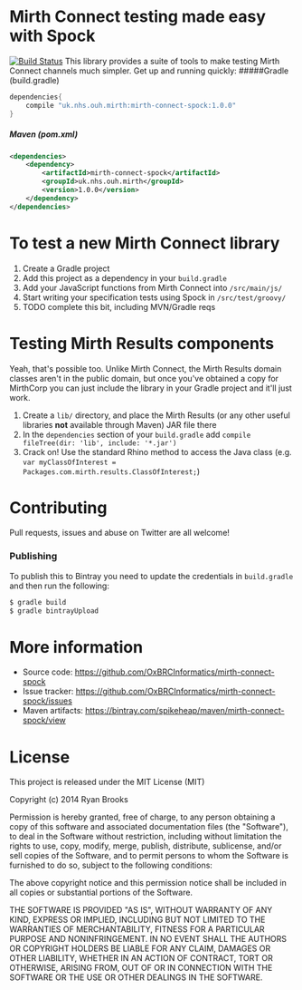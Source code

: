 # Mirth Connect testing made easy with Spock
[![Build Status](https://travis-ci.org/OxBRCInformatics/mirth-connect-spock.svg?branch=develop)](https://travis-ci.org/OxBRCInformatics/mirth-connect-spock)
This library provides a suite of tools to make testing Mirth Connect channels much simpler. Get up and running quickly:
#####Gradle (build.gradle)
```groovy
dependencies{
	compile "uk.nhs.ouh.mirth:mirth-connect-spock:1.0.0"
}
```
##### Maven (pom.xml)
```xml
<dependencies>
	<dependency>
		<artifactId>mirth-connect-spock</artifactId>
		<groupId>uk.nhs.ouh.mirth</groupId>
		<version>1.0.0</version>
	</dependency>
</dependencies>
```


# To test a new Mirth Connect library

1. Create a Gradle project
2. Add this project as a dependency in your `build.gradle`
2. Add your JavaScript functions from Mirth Connect into `/src/main/js/`
3. Start writing your specification tests using Spock in `/src/test/groovy/`
4. TODO complete this bit, including MVN/Gradle reqs

# Testing Mirth Results components

Yeah, that's possible too. Unlike Mirth Connect, the Mirth Results domain classes aren't in the public domain, but once you've obtained a copy for MirthCorp you can just include the library in your Gradle project and it'll just work.

1. Create a `lib/` directory, and place the Mirth Results (or any other useful libraries **not** available through Maven) JAR file there
2. In the `dependencies` section of your `build.gradle` add `compile fileTree(dir: 'lib', include: '*.jar')`
3. Crack on! Use the standard Rhino method to access the Java class (e.g. `var myClassOfInterest = Packages.com.mirth.results.ClassOfInterest;`)

# Contributing

Pull requests, issues and abuse on Twitter are all welcome!

### Publishing
To publish this to Bintray you need to update the credentials in `build.gradle` and then run the following:

```bash
$ gradle build
$ gradle bintrayUpload
```

# More information

* Source code: https://github.com/OxBRCInformatics/mirth-connect-spock
* Issue tracker: https://github.com/OxBRCInformatics/mirth-connect-spock/issues
* Maven artifacts: https://bintray.com/spikeheap/maven/mirth-connect-spock/view

# License

This project is released under the MIT License (MIT)

Copyright (c) 2014 Ryan Brooks

Permission is hereby granted, free of charge, to any person obtaining a copy
of this software and associated documentation files (the "Software"), to deal
in the Software without restriction, including without limitation the rights
to use, copy, modify, merge, publish, distribute, sublicense, and/or sell
copies of the Software, and to permit persons to whom the Software is
furnished to do so, subject to the following conditions:

The above copyright notice and this permission notice shall be included in
all copies or substantial portions of the Software.

THE SOFTWARE IS PROVIDED "AS IS", WITHOUT WARRANTY OF ANY KIND, EXPRESS OR
IMPLIED, INCLUDING BUT NOT LIMITED TO THE WARRANTIES OF MERCHANTABILITY,
FITNESS FOR A PARTICULAR PURPOSE AND NONINFRINGEMENT. IN NO EVENT SHALL THE
AUTHORS OR COPYRIGHT HOLDERS BE LIABLE FOR ANY CLAIM, DAMAGES OR OTHER
LIABILITY, WHETHER IN AN ACTION OF CONTRACT, TORT OR OTHERWISE, ARISING FROM,
OUT OF OR IN CONNECTION WITH THE SOFTWARE OR THE USE OR OTHER DEALINGS IN
THE SOFTWARE.

